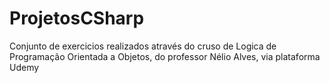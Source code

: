 # ProjetosCSharp
 Conjunto de exercicios realizados através do cruso de Logica de Programação Orientada a Objetos, do professor Nélio Alves, via plataforma Udemy
